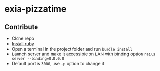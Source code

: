 # exia-pizzatime


## Contribute

- Clone repo
- [Install ruby](https://www.ruby-lang.org/fr/documentation/installation/)
- Open a terminal in the project folder and run `bundle install`
- Launch server and make it accessible on LAN with binding option `rails server --binding=0.0.0.0`
- Default port is `3000`, use `-p` option to change it
